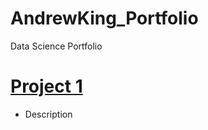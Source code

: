 # AndrewKing_Portfolio
Data Science Portfolio
# [Project 1](https://github.com/AKing2713/AndrewKing_Portfolio/tree/main/FakeNewsDetector)
* Description
